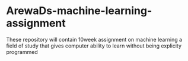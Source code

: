 # ArewaDs-machine-learning-assignment
These repository will contain 10week assignment on machine learning a field of study that gives computer ability to learn without being explicity programmed
